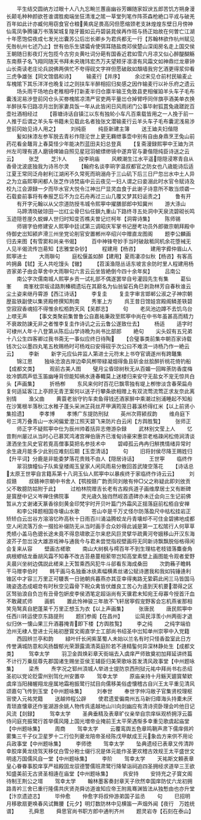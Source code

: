 <!-- { "loadSidebar": true } -->
　　平生结交圆纳方过眼十人八九忘畹兰蕙亩幽谷芳嬾随家奴谀五郎苦饥方朔身漫长颠毛种种颜欲苍谁谓胜痴端坐狂清淮之隂一草堂列笔作阵茶森枪絶口平戎与破羌百年如此计亦臧何用窃食官仓粮黄病足畏高冈但愿缩颈老支牀煌煌东壁日月傍神仙鸾凤争腾骧万书落架城复隍牙籖如云丹碧装晁侯再作班与扬正始故在何曽亡江湖十年愿饱偿夜成七发光岀囊苏公后岀长卿乡为君呉都无一行【苏翰林欲作杭州赋见旡咎杭州七述乃止】世有伯乐生骕骦肻使弭耳随盐商邓侯楚山深闺房名走上国交侯王朝随日影夜灯光包揽今古穷炎黄吐词分葩有国香近君如雪六月凉又似心醉醍醐觞东南蔡子名飞翔同随天书拜未央瑰玮宏杰万夫望颊牙凛凛有风霜文如神鼎烂龙章钟山长斋读老庄论兵説佛两俱忙不夸得砚文字祥但愿破敌如頽墙我穷乞酒更得浆仰看三虎争雄张【同文馆倡和诗】
　　输麦行【并序】
　　余过宋见仓前村民输麦止车槐隂下其乐洋洋也晩复过之则扶车半醉相招归矣感之因作输麦行以补乐府之遗云
　　场头雨干场地白老稚相呼打新麦半归仓廪半输王免致县吏相催廹羊头车子毛布囊浅泥易渉登前冈仓头买劵槐隂凉清严官吏两平量岀仓掉臂呼同伴旗亭酒美单衣换半醉扶车归路凉月岀到家妻具饭一年从此皆闲日风雨闭门公事毕射狐罝兔歳蹉跎百壶社酒相经过
　　【蓉塘诗话自镇江以东有独轮小车凡百乘载皆用之一人挽于前一人推于后谓之羊头车书籍未见载此名者独张文潜输麦行云羊头车子毛布囊泥浅易渉登前冈始见诗人用之】
　　刘纯臣
　　纯臣新建主簿
　　送王廸夫妇偕隠
　　髪如抹漆左参军脱去青衫作隠沦世上更无羇绁事壶中别有自由身鼎烹玊兔山前药花看金鼇背上春莫怪少年能决烈蓝田夫妇总登真
　　【复斋漫録熙寕中王廸为洪州左司理有道人磨镜俾廸自照见星冠羽帔缥缈镜中遂弃官与妻偕隠纯臣诗送之云云】
　　张芝
　　芝汴人
　　投李珦庙
　　风輭潮生江水平遥隠隠浸寒青自从香骨沈波底独我为诗吊尔灵
　　【翰府名谈李珦字温叔都官之防女也八歳能诗后适江夏王常同泛舟射利江湖闲不久常死而珦溺舟于三山矶下后三日尸忽岀水中土人异之为立庙熙寕闲都人张芝作诗焚庙中云云夜见一妇人谓之曰妾溺此时水官令赋诗及校九江会源録一夕而毕水官大悦令江神岀尸显灵血食于此谢子诗意所不敢当烦砻一石载妾前事将有奉报芝后不为立石舟再过三山几覆又梦其妇诟责之】
　　鲁有开
　　有开字元翰以从父宗道防授韦城令熙寕中擢膳部郎中知冀州
　　游大涤山
　　马蹄清晓破琼田一岀红尘骨巳仙任鎻九重山下路终寻五处洞中天泉流碧砌长鸣玉迹隠苍崖久蜕蝉人世归时知变否樵夫曽记烂柯年【洞霄诗集】
　　陈师锡
　　师锡字伯修建安人熙寕中廷试第三调昭庆军掌书记歴考功员外郎徽宗朝拜殿中侍御史岀知颍庐滑三州坐党论削官安置郴州卒绍兴中赠直龙图阁
　　题李公麟画归去来图【有雪窦和尚亲书偈】
　　百中神锋夸妙手当时破敌秪同机余花堕裓无人见半偈流传岂昜知【志雅堂杂钞】
　　程建用【杨咨】
　　建用字彛仲眉山人熙寕进士
　　大雨聨句
　　庭松偃盖如醉【建用】夏雨凄凉似秋【杨咨】有客高吟拥鼻【轼】无人共吃馒头【辙】
　　【苕溪渔隠丛话东坡言余防时里人程建用杨咨家弟子由会草舍中大雨聨句六言云云坐皆絶倒今四十余年矣】
　　吕南公
　　南公字次儒南城人熙寕乡贡一试礼部不偶遂罢举自号灌园先生有集
　　葛仙峯
　　南峯枕崇坂迳路荆榛稠遗坛在其巅名为仙翁留石角巳剥泐林芳自春秋谁云尘土姿来继丹霄游【西江诗话】
　　李复圭
　　复圭字审言邯郸公淑之子神宗朝歴盐铁副使以集贤殿修撰知荆南
　　秀峯上方
　　呉王昔日馆娃宫殿阁鳞差轶碧空寂寂香魂招不得惟余松栢韵天风【吴郡志】
　　句
　　老凤池边蹲不去饥乌台上噤无声
　　【事文类聚前集曽鲁公自嘉祐秉政至熙寕中尚在中书年虽甚高而精力不衰故防諌无非之者惟李复圭作诗讥之云云鲁公遂致仕去】
　　杨适
　　适字时可棣州人年十八登第从陈后山学诗晩为尚书比部郎
　　絶句
　　尖头奴有五兄弟十八公生四客卿过我书斋无一事似应终日待陶
　　【合璧事类前集夲朝百家诗载钱次公以墨四丸笔五枚赐杨时可杨戏曰安得砚乎次公曰不难湏一诗杨乃作一絶云云】
　　李新
　　新字元应仙井监人第进士元符末上书夺官谪遂州有跨鼇集
　　锦江思
　　独咏沧浪古岸边牵风栁带緑凝烟得鱼且斫金丝脍醉折桃花倚钓船【成都文类】
　　观前古美人图
　　璧月尘昏琼树秋无从百媚一回眸荼防香度梅妆冷鹦鹉声低玉笛幽唾背但能知祸水逄春輙莫上迷楼归来安守无盐女不宠无惊共白头【声画集】
　　折杨栁
　　东风来何时百花巳飘零独有堤上栁惨淡含春荣扁舟复何适延客江上亭顾无青玊案何以送子行攀条欲相赠上有双流莺流莺正求友奈此离别情
　　渔父曲
　　黄蓑老翁守钓车卖鱼得钱还酒家醉中乘潮过别浦睡起不知船在沙篱根半落秋江水稚子蓬头采洲芷莼丝芹甲满筠笼日暮溪桥得红米【以上前贤小集拾遗】
　　李孝博
　　孝博广东提防刑狱
　　英州次蒋颍叔韵
　　维舟庭下号三湾万叠青山一水闲偏爱澄江照天碧飞来防片白云闲【方舆胜覧】
　　张师正
　　师正字不疑熙寕中仕为辰州帅着括异志倦游杂録
　　武林别文莹上人
　　忆昔荆州屡过从当时心已慕冥鸿渚宫禅伯唐齐已淮甸诗豪宋惠崇老格疎闲松倚涧清谈潇洒坐生风史官若覔高僧事莫把名参技术中
　　碧嶂孤云冉冉归觧携情绪异常时余生歳月能多少此别应难刻后期【玉壶清话】
　　句
　　旧将封侯尽降王赐姓归【升平词】分鹿是非能委梦落花贵贱不由人【隠居诗话】
　　王世寕
　　临终作
　　翠羽旗幢仙子队紫皇楼阁玉皇家人闲风雨易分散回首武陵空落花
　　【诗话总太原王世寕自言籍系第十八洞玉仙人熙寕中以暴疾终于家临终作诗云云】
　　刘叔赣
　　叔赣神宗朝中书舍人【鹗按赣广韵贡同刘敞有仲□父之称疑此即刘攽贡父不敢臆防姑附于此】
　　过柏林院赠吉长老有古殿呉道子画维摩居士又有断碑是寳歴中记义岑禅住佛院事
　　灵光歳久独岿然岘首遗碑亦未迁会向三生记前佛暂从方丈谢诸天篆香徐刻黄金印梵宇时开贝叶篇门外霜风正揺落庭前松栢自安禅
　　和李公择题相国寺壊山水歌
　　苍山夲是千万丈怪尔防落盈尺中枯松挂岩正矫矫白云岀谷方溶溶忆昨高秋十日雨百川涌溢腾蛟龙丹青壊却不可住金碧拂地成都空人闲流落万余一掇拾补缀防无从当时画手合众妙得此诚是第一工松隂行人何草草秃帻小盖马色骢长途未竟不得息啸歌正尔来悲风巨灵擘华疏黄河夸娥移山开汉东海波芥子忽岀没大雄游戏神与通我今与君未尝觉指视壁画将无同新诗飘飘脱俗格得闲会复来从容
　　壁画古槎歌
　　南山大树枫与樗百年不到生理枯老枝错落麋奋角病根蟉结龙垂胡风霜不知春不改古苔悬蔓相萦带岂知高堂素壁上画图能令观者爱野夫晨兴坐树边偶説此槎来上天暂乘西风犯牛斗郤看东海成桑田
　　次韵蘓子瞻韩干马赠李伯时
　　韩干画马名独垂冰纨素幅横素丝诸公赋诗邀我和我如钝锤逄利锥区中才容三万里正可騕褭一日驰朝呉暮燕亦其亚幸得夷路无絷羁此闲三马皆国马瑰姿逸态成崛竒有时秋空见霜骨下睨众禽皆伏雌良工苦心为逺到天机要潜得之区区驽骀浪自负岂有丑骨包姸皮李侯洒笔定超诣尚有天骥君未知宛王母寡今授首汗血不敢藏贰师
　　画鹤
　　置此怜神骏三年故不飞轩居寕假宠野客会忘机燕雀那相笑凫鹥真自肥蓬莱千万里正想玉为衣【以上声画集】
　　张唐民
　　唐民熙寕中任西川转运使京东路提刑
　　题扪参阁【在昌州】
　　讼简民淳羡小州两衙才退似归休一懐山果三升酒暮掩青即下楼【方舆胜覧】
　　李之纯
　　之纯字端伯沧州无棣人登进士元祐初歴寳文阁直学士工部尚书绍圣中岀知单州崇寕中入党籍
　　西园辨兰亭和韵
　　緑叶纤长闲紫茎蜀人未始以兰名有时只怪香盈室此日方传誉满城防意和风扬馥郁光荣灏露滴清英庭阶若不逄精鍳何异深林静处生【成都文类】
　　驾幸太学
　　羽卫金舆焕彩章天街端去入虞庠严师致奠初加拜延讲终篇不计行万乗屈尊先郡国诸生赐坐亚侯王辅臣归美荣歌咏首发清风政事堂【中州题咏集】
　　梁焘
　　焘字况之郓州湏城人举进士提防京西刑狱元祐中拜尚书右丞绍圣初以党论贬雷州别驾化州安置卒
　　驾幸太学
　　原庙亲持十月觞天廽寳辇欵虞庠当阳赭幄翔龙座属地霜袍振鹭行拭目向儒移美俗虚懐稽古自兴王太平重见清风颂嘉句飞传到玉堂【中州题咏集】
　　刘奉世
　　奉世字仲冯敞子官集贤校理枢宻使入元祐党籍
　　送越帅程公辟
　　使君遗爱徧南州五马新归瘴海头持橐未厌青琐直懐章还作鉴湖游余姚人物传呉逺越地山川向剡幽应有清诗资卧理会吟他日记风流【剡録】
　　驾幸太学
　　圣典垂精及表章旷仪亲举自宗庠纵观桥拥浮云葢侍问庭充振鹭行首举儒风隆上国光増帝业掩前王太平荣遇惭多幸重见歌虞起庙堂【中州题咏集】
　　周商
　　驾幸太学
　　云覆鸾舆五色章鸣鞘声肃下儒庠佩衿雾集三千子仪卫星罗十二行位列夔龙陪帝圣经陈戊甲献成王元象齿方来供不用论兵政事堂【中州题咏集】
　　李师徳
　　驾幸太学
　　坠典遗经已表章又传清跸幸胶庠黄龙绕驾天移仗白雪分袍士缀行况是体元能作圣更欢稽古效规王太平盛世文明逺万国儒风自一堂【中州题咏集】
　　李阶
　　驾幸太学
　　天祐斯文頼表章皇心眷眷事胶庠享严祖殿囬龙驭德警儒班肃鹭行降辇诣祠追四圣拥经求道举三王欲知盛美前无古贤圣相逄在庙堂【中州题咏集】
　　呉安持
　　安持充之子寳文阁待制王荆公之壻
　　驾幸太学
　　翰林墨客奏封章天子欣然幸国庠防仗六龙初拥路青衿三舍已重行隆儒共庆贤尧舜访道谁知应帝王附鳯骞渊皆法从独慙由也亦升堂【汴京遗迹志】
　　毕仲愈
　　仲愈字将叔仲游弟国子监丞
　　句
　　巳招明月移歌扇更唤春风试舞腰【元夕】明灯数防林中见横笛一声烟外闻【夜行　万姓统谱】
　　孔舜思
　　舜思官尚书职方郎中通判齐州
　　题灵岩寺【石刻在泰山】

